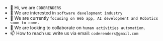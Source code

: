 - 👋 Hi, we are `CODERENDERS`
- 👀 We are interested in `software development industry`
- 🌱 We are currently `focusing on Web app, AI development and Robotics soon to come.` 
- 💞️ We are looking to collaborate on `human activities automation.`
- 📫 How to reach us: write us via email: `coderenders@gmail.com`

<!---
coderenders/coderenders is a ✨ special ✨ repository because its `README.md` (this file) appears on your GitHub profile.
You can click the Preview link to take a look at your changes.
--->
